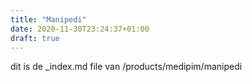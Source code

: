 ```yaml
---
title: "Manipedi"
date: 2020-11-30T23:24:37+01:00
draft: true
---
```

dit is de _index.md file van /products/medipim/manipedi

